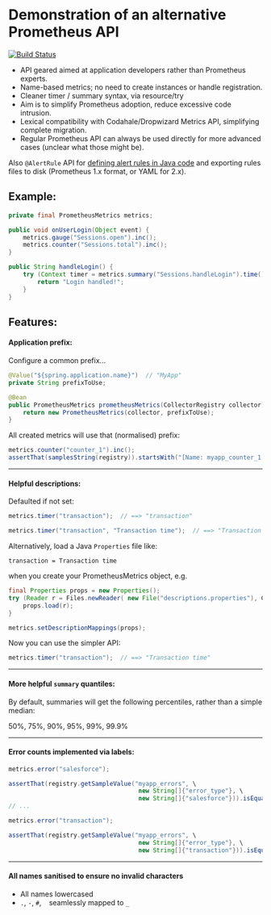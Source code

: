 # Demonstration of an alternative Prometheus API

[![Build Status](https://travis-ci.org/crunch-accounting/prometheus-api.svg?branch=master)](https://travis-ci.org/crunch-accounting/prometheus-api)

* API geared aimed at application developers rather than Prometheus experts.
* Name-based metrics; no need to create instances or handle registration.
* Cleaner timer / summary syntax, via resource/try
* Aim is to simplify Prometheus adoption, reduce excessive code intrusion.
* Lexical compatibility with Codahale/Dropwizard Metrics API, simplifying complete migration.
* Regular Prometheus API can always be used directly for more advanced cases (unclear what those might be).

Also `@AlertRule` API for [defining alert rules in Java code](alert_rules.md) and exporting rules files to disk (Prometheus 1.x format, or YAML for 2.x).

## Example:

```java
private final PrometheusMetrics metrics;

public void onUserLogin(Object event) {
    metrics.gauge("Sessions.open").inc();
    metrics.counter("Sessions.total").inc();
}

public String handleLogin() {
    try (Context timer = metrics.summary("Sessions.handleLogin").time()) {
        return "Login handled!";
    }
}
```

## Features:

#### Application prefix:

Configure a common prefix...

```java
@Value("${spring.application.name}")  // "MyApp"
private String prefixToUse;

@Bean
public PrometheusMetrics prometheusMetrics(CollectorRegistry collector) {
    return new PrometheusMetrics(collector, prefixToUse);
}
```

All created metrics will use that (normalised) prefix:

```java
metrics.counter("counter_1").inc();
assertThat(samplesString(registry)).startsWith("[Name: myapp_counter_1 Type: COUNTER ");
```

---

#### Helpful descriptions:

Defaulted if not set:

```java
metrics.timer("transaction");  // ==> "transaction"

metrics.timer("transaction", "Transaction time");  // ==> "Transaction time"
```

Alternatively, load a Java `Properties` file like:

```
transaction = Transaction time
```

when you create your PrometheusMetrics object, e.g.

```java
final Properties props = new Properties();
try (Reader r = Files.newReader( new File("descriptions.properties"), Charsets.UTF_8)) {
    props.load(r);
}

metrics.setDescriptionMappings(props);
```

Now you can use the simpler API:

```java
metrics.timer("transaction");  // ==> "Transaction time"
```

---

#### More helpful `summary` quantiles:

By default, summaries will get the following percentiles, rather than a simple median:

50%, 75%, 90%, 95%, 99%, 99.9%

---

#### Error counts implemented via labels:

```java
metrics.error("salesforce");

assertThat(registry.getSampleValue("myapp_errors", \
                                    new String[]{"error_type"}, \
                                    new String[]{"salesforce"})).isEqualTo(1.0d);
// ...

metrics.error("transaction");

assertThat(registry.getSampleValue("myapp_errors", \
                                    new String[]{"error_type"}, \
                                    new String[]{"transaction"})).isEqualTo(1.0d);
```

---

#### All names sanitised to ensure no invalid characters

* All names lowercased
* `.`, `-`, `#`, ` ` seamlessly mapped to `_`
